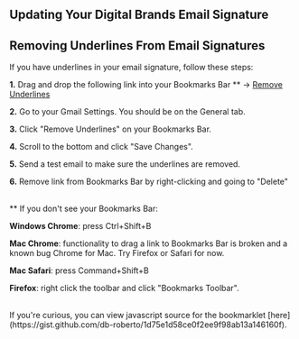 ## Updating Your Digital Brands Email Signature


## Removing Underlines From Email Signatures

If you have underlines in your email signature, follow these steps:

**1.** Drag and drop the following link into your Bookmarks Bar ** →  [Remove Underlines](javascript:%28function%28%29%7Bvar%20links%20%3D%20document.getElementsByClassName%28%22gmail_signature%22%29%5B0%5D.getElementsByTagName%28%27a%27%29%3Bfor%20%28%20var%20i%20%3D%200%3B%20i%20<%20links.length%3B%20i%2B%2B%20%29%20%7Blink%20%3D%20links%5Bi%5D%3Bif%20%28%20true%20%29%20%7Blink.style.textDecoration%20%3D%20%27none%27%3Bvar%20inner%20%3D%20link.innerHTML%3Blink.innerHTML%20%3D%20%27%27%3Bvar%20event%20%3D%20new%20CustomEvent%28%22keyup%22%29%3Bvar%20element%20%3D%20link%3Bwhile%20%28%20element.parentNode%29%20%7Belement.dispatchEvent%28event%29%3Belement%20%3D%20element.parentNode%3B%7Dlink.innerHTML%20%3D%20inner%3Bvar%20element%20%3D%20link%3Bwhile%20%28%20element.parentNode%29%20%7Belement.dispatchEvent%28event%29%3Belement%20%3D%20element.parentNode%3B%7D%7D%7D%7D%29%28%29)

**2.** Go to your Gmail Settings. You should be on the General tab.

**3.** Click "Remove Underlines" on your Bookmarks Bar.

**4.** Scroll to the bottom and click "Save Changes".

**5.** Send a test email to make sure the underlines are removed.

**6.** Remove link from Bookmarks Bar by right-clicking and going to "Delete"

<br>
** If you don't see your Bookmarks Bar:

**Windows Chrome**: press Ctrl+Shift+B

**Mac Chrome**: functionality to drag a link to Bookmarks Bar is broken and a known bug Chrome for Mac. Try Firefox or Safari for now.

**Mac Safari**: press Command+Shift+B

**Firefox**: right click the toolbar and click "Bookmarks Toolbar".

<br>
If you're curious, you can view javascript source for the bookmarklet [here](https://gist.github.com/db-roberto/1d75e1d58ce0f2ee9f98ab13a146160f).
